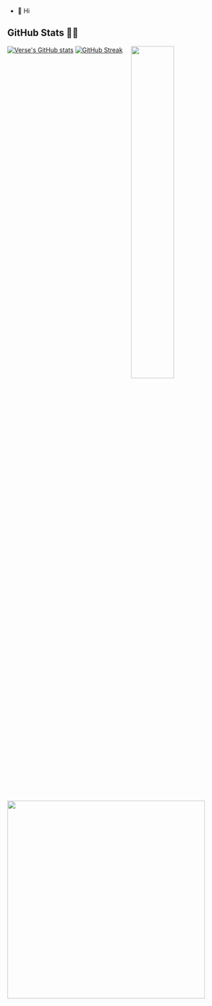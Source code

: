 - 👋 Hi





<h2 id="github_stats" align=''>GitHub Stats 👨‍💻</h2>
<img align="right" width="44%" src="https://i.imgur.com/1ToWEWw.png"/>
 
  [![Verse's GitHub stats](https://github-readme-stats.vercel.app/api?username=heryckmp&theme=vision-friendly-dark&&bg_color=00000000&hide_border=true&custom_title=%20)](https://github.com/heryckmp/github-readme-stats)
  [![GitHub Streak](https://streak-stats.demolab.com?user=heryckmp&theme=dark&card_width=450&bg_color=00000000&hide_border=true)](https://git.io/streak-stats) 
 <p align="left"><a href="https://github.com/heryckmp/github-readme-stats"><img src="https://github-readme-stats.vercel.app/api/top-langs/?username=heryckmp&layout=compact&theme=vision-friendly-dark&bg_color=00000000&hide_border=true" width="450"" /></a></p>

<br><br>






